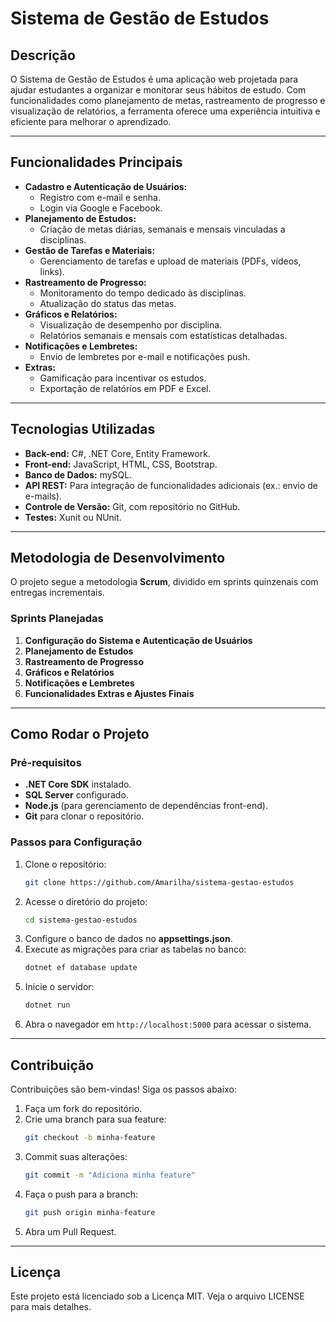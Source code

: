 # Sistema de Gestão de Estudos

## Descrição

O Sistema de Gestão de Estudos é uma aplicação web projetada para ajudar estudantes a organizar e monitorar seus hábitos de estudo. Com funcionalidades como planejamento de metas, rastreamento de progresso e visualização de relatórios, a ferramenta oferece uma experiência intuitiva e eficiente para melhorar o aprendizado.

---

## Funcionalidades Principais

- **Cadastro e Autenticação de Usuários:**
  - Registro com e-mail e senha.
  - Login via Google e Facebook.
- **Planejamento de Estudos:**
  - Criação de metas diárias, semanais e mensais vinculadas a disciplinas.
- **Gestão de Tarefas e Materiais:**
  - Gerenciamento de tarefas e upload de materiais (PDFs, vídeos, links).
- **Rastreamento de Progresso:**
  - Monitoramento do tempo dedicado às disciplinas.
  - Atualização do status das metas.
- **Gráficos e Relatórios:**
  - Visualização de desempenho por disciplina.
  - Relatórios semanais e mensais com estatísticas detalhadas.
- **Notificações e Lembretes:**
  - Envio de lembretes por e-mail e notificações push.
- **Extras:**
  - Gamificação para incentivar os estudos.
  - Exportação de relatórios em PDF e Excel.

---

## Tecnologias Utilizadas

- **Back-end:** C#, .NET Core, Entity Framework.
- **Front-end:** JavaScript, HTML, CSS, Bootstrap.
- **Banco de Dados:** mySQL.
- **API REST:** Para integração de funcionalidades adicionais (ex.: envio de e-mails).
- **Controle de Versão:** Git, com repositório no GitHub.
- **Testes:** Xunit ou NUnit.

---

## Metodologia de Desenvolvimento

O projeto segue a metodologia **Scrum**, dividido em sprints quinzenais com entregas incrementais.

### Sprints Planejadas

1. **Configuração do Sistema e Autenticação de Usuários**
2. **Planejamento de Estudos**
3. **Rastreamento de Progresso**
4. **Gráficos e Relatórios**
5. **Notificações e Lembretes**
6. **Funcionalidades Extras e Ajustes Finais**

---

## Como Rodar o Projeto

### Pré-requisitos

- **.NET Core SDK** instalado.
- **SQL Server** configurado.
- **Node.js** (para gerenciamento de dependências front-end).
- **Git** para clonar o repositório.

### Passos para Configuração

1. Clone o repositório:
   ```bash
   git clone https://github.com/Amarilha/sistema-gestao-estudos
   ```
2. Acesse o diretório do projeto:
   ```bash
   cd sistema-gestao-estudos
   ```
3. Configure o banco de dados no **appsettings.json**.
4. Execute as migrações para criar as tabelas no banco:
   ```bash
   dotnet ef database update
   ```
5. Inicie o servidor:
   ```bash
   dotnet run
   ```
6. Abra o navegador em `http://localhost:5000` para acessar o sistema.

---

## Contribuição

Contribuições são bem-vindas! Siga os passos abaixo:

1. Faça um fork do repositório.
2. Crie uma branch para sua feature:
   ```bash
   git checkout -b minha-feature
   ```
3. Commit suas alterações:
   ```bash
   git commit -m "Adiciona minha feature"
   ```
4. Faça o push para a branch:
   ```bash
   git push origin minha-feature
   ```
5. Abra um Pull Request.

---

## Licença

Este projeto está licenciado sob a Licença MIT. Veja o arquivo LICENSE para mais detalhes.
